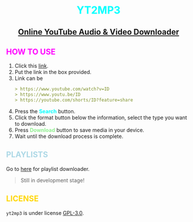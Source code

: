 <h1><center style="color: aqua;">YT2MP3<br></center></h1>
<h2><center><u>Online YouTube Audio & Video Downloader</u></center></h2>

<h2 style="color: magenta;">HOW TO USE</h2>

1. Click this [link](https://y2m.herokuapp.com/).
2. Put the link in the box provided.
3. Link can be
   ```yaml
   > https://www.youtube.com/watch?v=ID
   > https://www.youtu.be/ID
   > https://youtube.com/shorts/ID?feature=share
   ```
4. Press the <strong style="color: aqua;">Search</strong> button.
5. Click the format button below the information,
   select the type you want to download.
6. Press <strong style="color: lightgreen;">Download</strong> button to save media in your device.
7. Wait until the download process is complete.

<h2 style="color: lightblue;">PLAYLISTS</h2>

Go to [here](https://y2pl.herokuapp.com/) for playlist downloader.

> Still in development stage!

<h2 style="color: gold;">LICENSE</h2>

`yt2mp3` is under license [GPL-3.0](https://github.com/ipincamp/yt2mp3/blob/c535b854472abdb1b0aa1575edc1afcf96071531/LICENSE).
